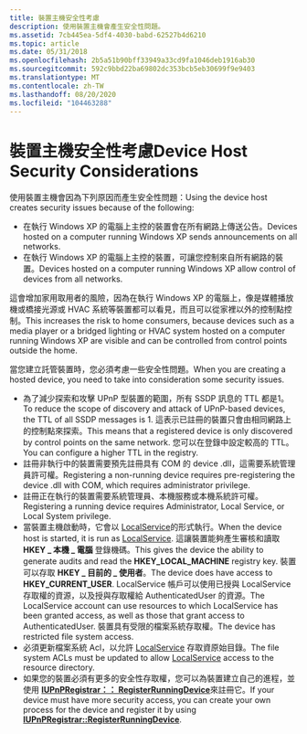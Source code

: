 ```yaml
---
title: 裝置主機安全性考慮
description: 使用裝置主機會產生安全性問題。
ms.assetid: 7cb445ea-5df4-4030-babd-62527b4d6210
ms.topic: article
ms.date: 05/31/2018
ms.openlocfilehash: 2b5a51b90bff33949a33cd9fa1046deb1916ab30
ms.sourcegitcommit: 592c9bbd22ba69802dc353bcb5eb30699f9e9403
ms.translationtype: MT
ms.contentlocale: zh-TW
ms.lasthandoff: 08/20/2020
ms.locfileid: "104463288"
---
```

# <a name="device-host-security-considerations"></a><span data-ttu-id="fe895-103">裝置主機安全性考慮</span><span class="sxs-lookup"><span data-stu-id="fe895-103">Device Host Security Considerations</span></span>

<span data-ttu-id="fe895-104">使用裝置主機會因為下列原因而產生安全性問題：</span><span class="sxs-lookup"><span data-stu-id="fe895-104">Using the device host creates security issues because of the following:</span></span>

-   <span data-ttu-id="fe895-105">在執行 Windows XP 的電腦上主控的裝置會在所有網路上傳送公告。</span><span class="sxs-lookup"><span data-stu-id="fe895-105">Devices hosted on a computer running Windows XP sends announcements on all networks.</span></span>
-   <span data-ttu-id="fe895-106">在執行 Windows XP 的電腦上主控的裝置，可讓您控制來自所有網路的裝置。</span><span class="sxs-lookup"><span data-stu-id="fe895-106">Devices hosted on a computer running Windows XP allow control of devices from all networks.</span></span>

<span data-ttu-id="fe895-107">這會增加家用取用者的風險，因為在執行 Windows XP 的電腦上，像是媒體播放機或橋接光源或 HVAC 系統等裝置都可以看見，而且可以從家裡以外的控制點控制。</span><span class="sxs-lookup"><span data-stu-id="fe895-107">This increases the risk to home consumers, because devices such as a media player or a bridged lighting or HVAC system hosted on a computer running Windows XP are visible and can be controlled from control points outside the home.</span></span>

<span data-ttu-id="fe895-108">當您建立託管裝置時，您必須考慮一些安全性問題。</span><span class="sxs-lookup"><span data-stu-id="fe895-108">When you are creating a hosted device, you need to take into consideration some security issues.</span></span>

-   <span data-ttu-id="fe895-109">為了減少探索和攻擊 UPnP 型裝置的範圍，所有 SSDP 訊息的 TTL 都是1。</span><span class="sxs-lookup"><span data-stu-id="fe895-109">To reduce the scope of discovery and attack of UPnP-based devices, the TTL of all SSDP messages is 1.</span></span> <span data-ttu-id="fe895-110">這表示已註冊的裝置只會由相同網路上的控制點來探索。</span><span class="sxs-lookup"><span data-stu-id="fe895-110">This means that a registered device is only discovered by control points on the same network.</span></span> <span data-ttu-id="fe895-111">您可以在登錄中設定較高的 TTL。</span><span class="sxs-lookup"><span data-stu-id="fe895-111">You can configure a higher TTL in the registry.</span></span>
-   <span data-ttu-id="fe895-112">註冊非執行中的裝置需要預先註冊具有 COM 的 device .dll，這需要系統管理員許可權。</span><span class="sxs-lookup"><span data-stu-id="fe895-112">Registering a non-running device requires pre-registering the device .dll with COM, which requires administrator privilege.</span></span>
-   <span data-ttu-id="fe895-113">註冊正在執行的裝置需要系統管理員、本機服務或本機系統許可權。</span><span class="sxs-lookup"><span data-stu-id="fe895-113">Registering a running device requires Administrator, Local Service, or Local System privilege.</span></span>
-   <span data-ttu-id="fe895-114">當裝置主機啟動時，它會以 [LocalService](/windows/desktop/Services/localservice-account)的形式執行。</span><span class="sxs-lookup"><span data-stu-id="fe895-114">When the device host is started, it is run as [LocalService](/windows/desktop/Services/localservice-account).</span></span> <span data-ttu-id="fe895-115">這讓裝置能夠產生審核和讀取 **HKEY \_ 本機 \_ 電腦** 登錄機碼。</span><span class="sxs-lookup"><span data-stu-id="fe895-115">This gives the device the ability to generate audits and read the **HKEY\_LOCAL\_MACHINE** registry key.</span></span> <span data-ttu-id="fe895-116">裝置可以存取 **HKEY \_ 目前的 \_ 使用者**。</span><span class="sxs-lookup"><span data-stu-id="fe895-116">The device does have access to **HKEY\_CURRENT\_USER**.</span></span> <span data-ttu-id="fe895-117">LocalService 帳戶可以使用已授與 LocalService 存取權的資源，以及授與存取權給 AuthenticatedUser 的資源。</span><span class="sxs-lookup"><span data-stu-id="fe895-117">The LocalService account can use resources to which LocalService has been granted access, as well as those that grant access to AuthenticatedUser.</span></span> <span data-ttu-id="fe895-118">裝置具有受限的檔案系統存取權。</span><span class="sxs-lookup"><span data-stu-id="fe895-118">The device has restricted file system access.</span></span>
-   <span data-ttu-id="fe895-119">必須更新檔案系統 Acl，以允許 [LocalService](/windows/desktop/Services/localservice-account) 存取資原始目錄。</span><span class="sxs-lookup"><span data-stu-id="fe895-119">The file system ACLs must be updated to allow [LocalService](/windows/desktop/Services/localservice-account) access to the resource directory.</span></span>
-   <span data-ttu-id="fe895-120">如果您的裝置必須有更多的安全性存取權，您可以為裝置建立自己的進程，並使用 [**IUPnPRegistrar：： RegisterRunningDevice**](/windows/desktop/api/Upnphost/nf-upnphost-iupnpregistrar-registerrunningdevice)來註冊它。</span><span class="sxs-lookup"><span data-stu-id="fe895-120">If your device must have more security access, you can create your own process for the device and register it by using [**IUPnPRegistrar::RegisterRunningDevice**](/windows/desktop/api/Upnphost/nf-upnphost-iupnpregistrar-registerrunningdevice).</span></span>

 

 